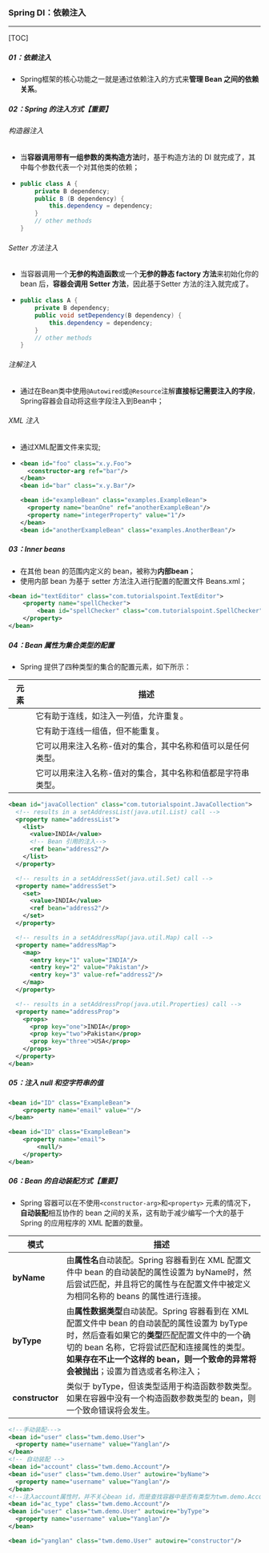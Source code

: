 ### Spring DI：依赖注入

------

[TOC]

##### 01：依赖注入

- Spring框架的核心功能之一就是通过依赖注入的方式来**管理 Bean 之间的依赖关系**。

##### 02：Spring 的注入方式【重要】

###### 构造器注入

- 当**容器调用带有一组参数的类构造方法**时，基于构造方法的 DI 就完成了，其中每个参数代表一个对其他类的依赖；

- ```java
  public class A {
      private B dependency;
      public B (B dependency) {
          this.dependency = dependency;
      }
      // other methods
  }
  ```

###### Setter 方法注入

- 当容器调用一个**无参的构造函数**或一个**无参的静态 factory 方法**来初始化你的 bean 后，**容器会调用 Setter 方法**，因此基于Setter 方法的注入就完成了。

- ```java
  public class A {
      private B dependency;
      public void setDependency(B dependency) {
          this.dependency = dependency;
      }
      // other methods
  }
  ```

###### 注解注入

- 通过在Bean类中使用`@Autowired`或`@Resource`注解**直接标记需要注入的字段**，Spring容器会自动将这些字段注入到Bean中；

###### XML 注入

- 通过XML配置文件来实现;

- ```xml
  <bean id="foo" class="x.y.Foo">
    <constructor-arg ref="bar"/>
  </bean>
  <bean id="bar" class="x.y.Bar"/>
  
  <bean id="exampleBean" class="examples.ExampleBean">
    <property name="beanOne" ref="anotherExampleBean"/>
    <property name="integerProperty" value="1"/>
  </bean>
  <bean id="anotherExampleBean" class="examples.AnotherBean"/>
  ```


##### 03：Inner beans

- 在其他 bean 的范围内定义的 bean，被称为**内部bean**；
- 使用内部 bean 为基于 setter 方法注入进行配置的配置文件 Beans.xml；

```xml
<bean id="textEditor" class="com.tutorialspoint.TextEditor">
	<property name="spellChecker">
		<bean id="spellChecker" class="com.tutorialspoint.SpellChecker"/>
	</property>
</bean>
```

##### 04：Bean 属性为集合类型的配置

- Spring 提供了四种类型的集合的配置元素，如下所示：


| 元素    | 描述                                                        |
| ------- | ----------------------------------------------------------- |
| <list>  | 它有助于连线，如注入一列值，允许重复。                      |
| <set>   | 它有助于连线一组值，但不能重复。                            |
| <map>   | 它可以用来注入名称-值对的集合，其中名称和值可以是任何类型。 |
| <props> | 它可以用来注入名称-值对的集合，其中名称和值都是字符串类型。 |

```xml
<bean id="javaCollection" class="com.tutorialspoint.JavaCollection">
  <!-- results in a setAddressList(java.util.List) call -->
  <property name="addressList">
    <list>
      <value>INDIA</value>
      <!-- Bean 引用的注入-->
      <ref bean="address2"/>
    </list>
  </property>

  <!-- results in a setAddressSet(java.util.Set) call -->
  <property name="addressSet">
    <set>
      <value>INDIA</value>
      <ref bean="address2"/>
    </set>
  </property>

  <!-- results in a setAddressMap(java.util.Map) call -->
  <property name="addressMap">
    <map>
      <entry key="1" value="INDIA"/>
      <entry key="2" value="Pakistan"/>
      <entry key="3" value-ref="address2"/>
    </map>
  </property>

  <!-- results in a setAddressProp(java.util.Properties) call -->
  <property name="addressProp">
    <props>
      <prop key="one">INDIA</prop>
      <prop key="two">Pakistan</prop>
      <prop key="three">USA</prop>
    </props>
  </property> 
</bean>
```

##### 05：注入 null 和空字符串的值

```xml
<bean id="ID" class="ExampleBean">
	<property name="email" value=""/>
</bean>

<bean id="ID" class="ExampleBean">
	<property name="email">
		<null/>
	</property>
</bean>
```

##### 06：Bean 的自动装配方式【重要】

- Spring 容器可以在不使用`<constructor-arg>`和`<property>` 元素的情况下，**自动装配**相互协作的 bean 之间的关系，这有助于减少编写一个大的基于 Spring 的应用程序的 XML 配置的数量。


| 模式            | 描述                                                         |
| --------------- | ------------------------------------------------------------ |
| **byName**      | 由**属性名**自动装配。Spring 容器看到在 XML 配置文件中 bean 的自动装配的属性设置为 byName时，然后尝试匹配，并且将它的属性与在配置文件中被定义为相同名称的 beans 的属性进行连接。 |
| **byType**      | 由**属性数据类型**自动装配。Spring 容器看到在 XML 配置文件中 bean 的自动装配的属性设置为 byType时，然后查看如果它的**类型**匹配配置文件中的一个确切的 bean 名称，它将尝试匹配和连接属性的类型。**如果存在不止一个这样的 bean，则一个致命的异常将会被抛出**；设置为首选或者名称注入； |
| **constructor** | 类似于 byType，但该类型适用于构造函数参数类型。如果在容器中没有一个构造函数参数类型的 bean，则一个致命错误将会发生。 |

```xml
<!--手动装配--->
<bean id="user" class="twm.demo.User">
  <property name="username" value="Yanglan"/>
</bean>
<!-- 自动装配 -->
<bean id="account" class="twm.demo.Account"/>
<bean id="user" class="twm.demo.User" autowire="byName">
  <property name="username" value="Yanglan"/>
</bean>
<!--注入account属性时，并不关心bean id，而是查找容器中是否有类型为twm.demo.Account的bean-->
<bean id="ac_type" class="twm.demo.Account"/>
<bean id="user" class="twm.demo.User" autowire="byType">
  <property name="username" value="Yanglan"/>
</bean>

<bean id="yanglan" class="twm.demo.User" autowire="constructor"/>
```
